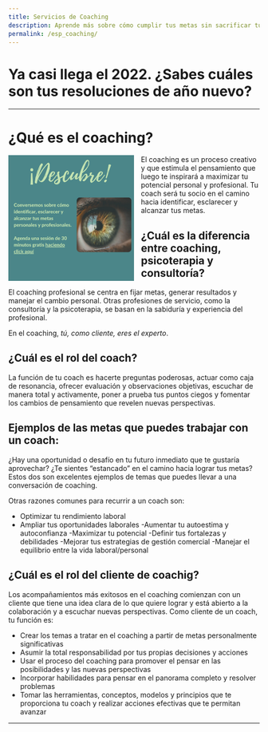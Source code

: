 ```yaml
---
title: Servicios de Coaching
description: Aprende más sobre cómo cumplir tus metas sin sacrificar tu bienestar
permalink: /esp_coaching/
--- 
```

# Ya casi llega el 2022. ¿Sabes cuáles son tus resoluciones de año nuevo?

<object data="/assets/files/newyearresolutions.pdf" width="500" height="500" type='application/pdf'></object>

---

# ¿Qué es el coaching?

<a href='https://discover-vmorah.youcanbook.me/' > <img align='left' src='/assets/images/Discover/ESP_Discover.png' width='50%' style='margin-right:1em' > </a> El coaching es un proceso creativo y que estimula el pensamiento que luego te inspirará a maximizar tu potencial personal y profesional. Tu coach será tu socio en el
camino hacia identificar, esclarecer y alcanzar tus metas. 

## ¿Cuál es la diferencia entre coaching, psicoterapia y consultoría?

El coaching profesional se centra en fijar metas, generar resultados y manejar el cambio personal. Otras profesiones de servicio, como la consultoría y la psicoterapia, se basan en la sabiduría y experiencia del profesional. 

En el coaching, *tú, como cliente, eres el experto*. 

## ¿Cuál es el rol del coach?
La función de tu coach es hacerte preguntas poderosas, actuar como caja de resonancia, ofrecer evaluación y observaciones objetivas, escuchar de manera total y activamente, poner a prueba tus puntos ciegos y fomentar los cambios de pensamiento que revelen nuevas perspectivas.


## Ejemplos de las metas que puedes trabajar con un coach:
¿Hay una oportunidad o desafío en tu futuro inmediato que te gustaría aprovechar? ¿Te sientes “estancado” en el camino hacia lograr tus metas? Estos dos son excelentes ejemplos de temas que puedes llevar a una conversación de coaching.

Otras razones comunes para recurrir a un coach son:
- Optimizar tu rendimiento laboral 
- Ampliar tus oportunidades laborales
-Aumentar tu autoestima y autoconfianza
-Maximizar tu potencial
-Definir tus fortalezas y debilidades
-Mejorar tus estrategias de gestión comercial
-Manejar el equilibrio entre la vida laboral/personal

## ¿Cuál es el rol del cliente de coachig?

Los acompañamientos más exitosos en el coaching comienzan con un cliente que tiene una idea clara de lo que quiere lograr y está abierto a la colaboración y a escuchar nuevas perspectivas. Como cliente de un coach, tu función es:

- Crear los temas a tratar en el coaching a partir de metas personalmente significativas
- Asumir la total responsabilidad por tus propias decisiones y acciones
- Usar el proceso del coaching para promover el pensar en las posibilidades y las nuevas perspectivas
- Incorporar habilidades para pensar en el panorama completo y resolver problemas
- Tomar las herramientas, conceptos, modelos y principios que te proporciona tu coach y realizar acciones efectivas que te permitan avanzar

---
<div data-iframe-width="150" data-iframe-height="270" data-share-badge-id="f7daf1ad-3ad2-4b49-b3b0-995bee037dd8" data-share-badge-host="https://www.credly.com"></div><script type="text/javascript" async src="//cdn.credly.com/assets/utilities/embed.js"></script>



